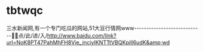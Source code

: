 # tbtwqc
三水新闻网,有一个专门吃瓜的网站,51大豆行情网www----------------------------🎂🎂点/此/进/入/http://www.baidu.com/link?url=NoK8PT47PahMhFH8Vie_jnciyIKNTTtVBQKpill6udK&amp;wd
